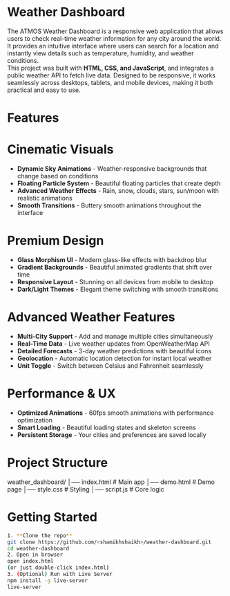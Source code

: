 # Weather Dashboard

The ATMOS Weather Dashboard is a responsive web application that allows users to check real-time weather information for any city around the world. It provides an intuitive interface where users can search for a location and instantly view details such as temperature, humidity, and weather conditions.  
This project was built with **HTML, CSS, and JavaScript**, and integrates a public weather API to fetch live data. Designed to be responsive, it works seamlessly across desktops, tablets, and mobile devices, making it both practical and easy to use.

# Features

# Cinematic Visuals
- **Dynamic Sky Animations** - Weather-responsive backgrounds that change based on conditions
- **Floating Particle System** - Beautiful floating particles that create depth
- **Advanced Weather Effects** - Rain, snow, clouds, stars, sun/moon with realistic animations
- **Smooth Transitions** - Buttery smooth animations throughout the interface

# Premium Design
- **Glass Morphism UI** - Modern glass-like effects with backdrop blur
- **Gradient Backgrounds** - Beautiful animated gradients that shift over time
- **Responsive Layout** - Stunning on all devices from mobile to desktop
- **Dark/Light Themes** - Elegant theme switching with smooth transitions

# Advanced Weather Features
- **Multi-City Support** - Add and manage multiple cities simultaneously
- **Real-Time Data** - Live weather updates from OpenWeatherMap API
- **Detailed Forecasts** - 3-day weather predictions with beautiful icons
- **Geolocation** - Automatic location detection for instant local weather
- **Unit Toggle** - Switch between Celsius and Fahrenheit seamlessly

# Performance & UX
- **Optimized Animations** - 60fps smooth animations with performance optimization
- **Smart Loading** - Beautiful loading states and skeleton screens
- **Persistent Storage** - Your cities and preferences are saved locally

# Project Structure
weather_dashboard/
│── index.html # Main app
│── demo.html # Demo page
│── style.css # Styling
│── script.js # Core logic

# Getting Started
   ```bash
1. **Clone the repo**
git clone https://github.com/<shamikhshaikh>/weather-dashboard.git
cd weather-dashboard
2. Open in browser
open index.html
(or just double-click index.html)
3. (Optional) Run with Live Server
npm install -g live-server
live-server
